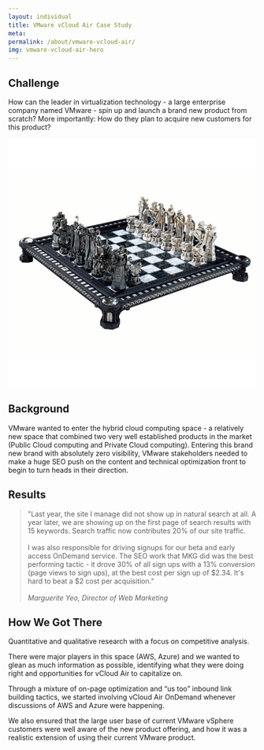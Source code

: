 ```yaml
---
layout: individual
title: VMware vCloud Air Case Study
meta:
permalink: /about/vmware-vcloud-air/
img: vmware-vcloud-air-hero
---
```


<section id="intro">
<div class="container">
<div class="row">
<div class="col-md-7 col-sm-12">
  <div class="block">
    <div class="section-title">
      <h2>Challenge</h2>
    </div>
    <p>How can the leader in virtualization technology - a large enterprise company named VMware - spin up and launch a brand new product from scratch? More importantly: How do they plan to acquire new customers for this product?</p>
  </div>
</div><!-- .col-md-7 close -->
<div class="col-md-5 col-sm-12">
  <div class="block">
    <img src="/img/casestudy-challenge-img.jpg" alt="Img">
  </div>
</div><!-- .col-md-5 close -->
</div>
</div>
</section>

<section id="feature" class="vmware-vcloud-air-casestudy" style ="background-image: url(/img/vmware-vcloud-air-background.jpg);">
<div class="container">
<div class="row">
<div class="col-md-6">
<h2>Background</h2>
<p>VMware wanted to enter the hybrid cloud computing space - a relatively new space that combined two very well established products in the market (Public Cloud computing and Private Cloud computing). Entering this brand new brand with absolutely zero visibility, VMware stakeholders needed to make a huge SEO push on the content and technical optimization front to begin to turn heads in their direction.
</p>
</div>
</div>
</div>
</section>

<section id="call-to-action">
  <div class="container">
    <div class="row">
      <div class="col-md-12">
        <div class="block">
          <h2>Results</h2>
          <blockquote>"Last year, the site I manage did not show up in natural search at all. A year later, we are showing up on the first page of search results with 15 keywords. Search traffic now contributes 20% of our site traffic.
          <br>
          <br>
          I was also responsible for driving signups for our beta and early access OnDemand service. The SEO work that MKG did was the best performing tactic - it drove 30% of all sign ups with a 13% conversion (page views to sign ups), at the best cost per sign up of $2.34. It's hard to beat a $2 cost per acquisition.”
          <br>
          <br>
          <cite>Marguerite Yeo, Director of Web Marketing</cite></blockquote>
        </div>
      </div>
    </div>
  </div>
</section>

<section id="intro">
  <div class="container">
    <div class="row">
      <div class="col-md-7 col-sm-12">
        <div class="block">
          <h2>How We Got There</h2>
          <p>Quantitative and qualitative research with a focus on competitive analysis.</p>
          <p>There were major players in this space (AWS, Azure) and we wanted to glean as much information as possible, identifying what they were doing right and opportunities for vCloud Air to capitalize on.</p>
          <p>Through a mixture of on-page optimization and “us too” inbound link building tactics, we started involving vCloud Air OnDemand whenever discussions of AWS and Azure were happening.</p>
          <p>We also ensured that the large user base of current VMware vSphere customers were well aware of the new product offering, and how it was a realistic extension of using their current VMware product.</p>
          </div>
      </div>
    </div>
  </div>
</section>
